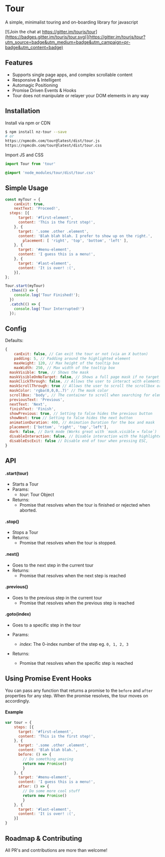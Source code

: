# Tour

A simple, minimalist touring and on-boarding library for javascript

[![Join the chat at https://gitter.im/tourjs/tour](https://badges.gitter.im/tourjs/tour.svg)](https://gitter.im/tourjs/tour?utm_source=badge&utm_medium=badge&utm_campaign=pr-badge&utm_content=badge)

<!-- ## [Awesome Demo](http://tourjs.github.io/tour) -->

## Features

* Supports single page apps, and complex scrollable content
*	Responsive & Intelligent
*	Automagic Positioning
*	Promise Driven Events & Hooks
*	Tour does not manipulate or relayer your DOM elements in any way

## Installation

Install via npm or CDN
```bash
$ npm install nz-tour --save
# or
https://npmcdn.com/tour@latest/dist/tour.js
https://npmcdn.com/tour@latest/dist/tour.css
```

Import JS and CSS
```javascript
import Tour from 'tour'
```
```css
@import 'node_modules/tour/dist/tour.css'
```



## Simple Usage

```javascript
const myTour = {
	canExit: true,
	nextText: 'Proceed!',
  steps: [{
	  target: '#first-element',
	  content: 'This is the first step!',
	}, {
	  target: '.some .other .element',
	  content: 'Blah blah blah. I prefer to show up on the right.',
		placement: [ 'right', 'top', 'bottom', 'left' ],
	}, {
	  target: '#menu-element',
	  content: 'I guess this is a menu!',
	}, {
	  target: '#last-element',
	  content: 'It is over! :(',
	}],
};

Tour.start(myTour)
  .then(() => {
    console.log('Tour Finished!');
  })
  .catch(() => {
    console.log('Tour Interrupted!')
  });

```

## Config

Defaults:
```javascript
{
	canExit: false, // Can exit the tour or not (via an X button)
	padding: 5, // Padding around the highlighted element
	maxHeight: 120, // Max height of the tooltip box
	maxWidth: 250, // Max width of the tooltip box
  maskVisible: true, // Shows the mask
  maskVisibleOnNoTarget: false, // Shows a full page mask if no target element has been specified
  maskClickThrough: false, // Allows the user to interact with elements beneath the mask
  maskScrollThrough: true // Allows the user to scroll the scrollbox or window through the mask
  maskColor: 'rgba(0,0,0,.7)' // The mask color
  scrollBox: 'body', // The container to scroll when searching for elements
  previousText: 'Previous',
  nextText: 'Next',
  finishText: 'Finish',
  showPrevious: true, // Setting to false hides the previous button
  showNext: true // Setting to false hides the next button
  animationDuration: 400, // Animation Duration for the box and mask
  placement: ['bottom', 'right', 'top','left'],
  dark: false, // Dark mode (Works great with `mask.visible = false`)
  disableInteraction: false, // Disable interaction with the highlighted elements
  disableEscExit: false // Disable end of tour when pressing ESC,
}
```

## API

#### .start(tour)
- Starts a Tour
- Params:
  *	*tour*: Tour Object
- Returns:
  *	Promise that resolves when the tour is finished or rejected when aborted.

#### .stop()
- Stops a Tour
- Returns:
  *	Promise that resolves when the tour is stopped.

#### .next()
- Goes to the next step in the current tour
- Returns:
  *	Promise that resolves when the next step is reached

#### .previous()
- Goes to the previous step in the current tour
  *	Promise that resolves when the previous step is reached

#### .goto(index)
- Goes to a specific step in the tour
- Params:
  *	*index*: The 0-index number of the step eg. `0, 1, 2, 3`

- Returns:
  *	Promise that resolves when the specific step is reached


## Using Promise Event Hooks
You can pass any function that returns a promise to the `before` and `after` properties for any step.  When the promise resolves, the tour moves on accordingly.

#### Example
```javascript
var tour = {
	steps: [{
      target: '#first-element',
      content: 'This is the first step!',
    }, {
      target: '.some .other .element',
      content: 'Blah blah blah.',
      before: () => {
      	// Do something amazing
      	return new Promise()
    	}
    }, {
      target: '#menu-element',
      content: 'I guess this is a menu!',
      after: () => {
      	// Do some more cool stuff
      	return new Promise()
    	}
    }, {
      target: '#last-element',
      content: 'It is over! :(',
    }]
}
```


## Roadmap & Contributing

All PR's and contributions are more than welcome!
